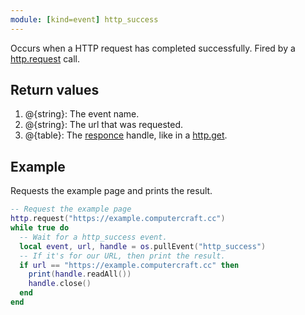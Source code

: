 ```yaml
---
module: [kind=event] http_success
---
```


Occurs when a HTTP request has completed successfully. Fired by a [http.request](module/http.html#v:request) call. 

## Return values
1. @{string}: The event name.
2. @{string}: The url that was requested.
3. @{table}: The [responce](module/http.html#ty:Response) handle, like in a [http.get](module/http.html#v:get).

## Example
Requests the example page and prints the result.

```lua
-- Request the example page
http.request("https://example.computercraft.cc")
while true do
  -- Wait for a http_success event.
  local event, url, handle = os.pullEvent("http_success")
  -- If it's for our URL, then print the result.
  if url == "https://example.computercraft.cc" then
    print(handle.readAll())
    handle.close()
  end
end
```
